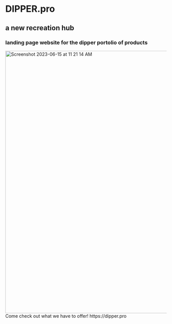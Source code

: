 # DIPPER.pro
## a new recreation hub
### landing page website for the dipper portolio of products
<img width="819" alt="Screenshot 2023-06-15 at 11 21 14 AM" src="https://github.com/chasetmartin/Dipper_Recreation/assets/36861079/005ebe16-4d85-4397-999c-f3c2a3848edf">
Come check out what we have to offer!
https://dipper.pro

